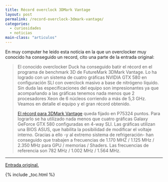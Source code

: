 ```yaml
---
title: Récord overclock 3DMark Vantage
layout: post
permalink: /record-overclock-3dmark-vantage/
categories:
  - curiosidades
  - noticias
main-class: "articulos"
---
```

En muy computer he leido esta notícia en la que un overclocker muy conocido ha conseguido un record, cito una parte de la entrada original:

> El conocido overclocker Duck ha conseguido batir el récord en el programa de benchmark 3D de FutureMark 3DMark Vantage. Lo ha logrado con un sistema de cuatro gráficas NVIDIA GTX 580 en configuración SLI con overclock masivo a base de nitrógeno líquido. Sin duda las especificaciones del equipo son impresionantes ya que acompañando a las gráficas tenemos nada menos que 2 procesadores Xeon de 6 núcleos corriendo a más de 5,3 GHz. Veamos en detalle el equipo y el gran récord obtenido.  
>
> <!--ad-->
>
>
> <a target="_blank" href="http://www.techpowerup.com/139373/Duck-Hunts-Down-3DMark-Vantage-Record.html">El récord para 3DMark Vantage</a> queda fijado en P75324 puntos. Para lograrlo se ha utilizado nada menos que cuatro gráficas Galaxy GeForce GTX 580 configuradas en 4-way SLI. Las gráficas utilizan una BIOS ASUS, que habilita la posibilidad de modificar el voltaje interno. Gracias a ello -y al extremo sistema de refrigeración- han conseguido que trabajen a frecuencias de 1.170 MHZ / 1.125 MHz / 2.350 MHz para GPU / memorias / Shaders. Las frecuencias de referencia son 782 MHz / 1.002 MHz / 1.564 MHz.



* * *

<a target="_blank" href="http://muycomputer.com/FrontOffice/ZonaPractica/Especiales/especialDet/_wE9ERk2XxDBooJjurzs9I78Vdg8PSoSmChGc3DKEx4BqDcX1tjzFYzL9cxbnQ_iJ">Entrada original.</a></p>



{% include _toc.html %}
